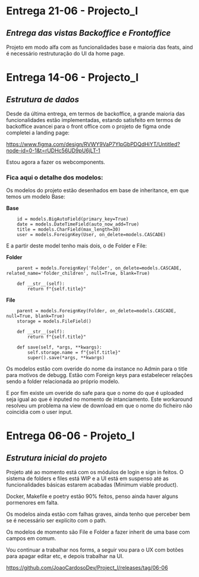 # Entrega 21-06 - Projecto_I

##  *Entrega das vistas Backoffice e Frontoffice*

Projeto em modo alfa com as funcionalidades base e maioria das feats, aind é necessário restruturação do UI da home page.

# Entrega 14-06 - Projecto_I

## *Estrutura de dados*

Desde da última entrega, em termos de backoffice, a grande maioria das funcionalidades estão implementadas, estando satisfeito em termos de backoffice avancei para o front office com o projeto de figma onde completei a landing page:

https://www.figma.com/design/RVWY9VaP7YIpGbPDQdHiYT/Untitled?node-id=0-1&t=rUDHc56UD9pU6jLT-1

Estou agora a fazer os webcomponents.

### Fica aqui o detalhe dos modelos:

Os modelos do projeto estão desenhados em base de inheritance, em que temos um modelo Base:

**Base**
```
    id = models.BigAutoField(primary_key=True)
    date = models.DateTimeField(auto_now_add=True)
    title = models.CharField(max_length=30)
    user = models.ForeignKey(User, on_delete=models.CASCADE)
```
 E a partir deste model tenho mais dois, o de Folder e File:

**Folder**
```
    parent = models.ForeignKey('Folder', on_delete=models.CASCADE, related_name='folder_children', null=True, blank=True)
    
    def __str__(self):
        return f"{self.title}"
```
**File**
```
    parent = models.ForeignKey(Folder, on_delete=models.CASCADE, null=True, blank=True)
    storage = models.FileField()

    def __str__(self):
        return f"{self.title}"
    
    def save(self, *args, **kwargs):
        self.storage.name = f"{self.title}"
        super().save(*args, **kwargs)
```

Os modelos estão com overide do nome da instance no Admin para o title para motivos de debugg. Estão com Foreign keys para estabelecer relações sendo a folder relacionada ao próprio modelo. 

E por fim existe um overide do safe para que o nome do que é uploaded seja igual ao que é inputed no momento de intanciamento. Este workaround resolveu um problema na view de download em que o nome do ficheiro não coincidia com o user input.

# Entrega 06-06 - Projeto_I

## *Estrutura inicial do projeto*

Projeto até ao momento está com os módulos de login e sign in feitos. O sistema de folders e files está WIP e a UI está em suspenso até as funcionalidades básicas estarem acabadas (Minimum viable product).

Docker, Makefile e poetry estão 90% feitos, penso ainda haver alguns pormenores em falta.

Os modelos ainda estão com falhas graves, ainda tenho que perceber bem se é necessário ser explícito com o path.

Os modelos de momento são File e Folder a fazer inherit de uma base com campos em comum.

Vou continuar a trabalhar nos forms, a seguir vou para o UX com botões para apagar editar etc, e depois trabalhar na UI.

https://github.com/JoaoCardosoDev/Project_I/releases/tag/06-06

